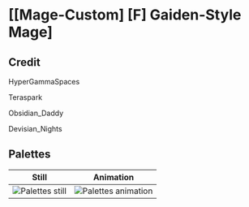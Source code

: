 # [\[Mage-Custom\] \[F\] Gaiden-Style Mage]

## Credit

HyperGammaSpaces

Teraspark

Obsidian_Daddy

Devisian_Nights
	
## Palettes

| Still | Animation |
| :---: | :-------: |
| ![Palettes still](./Palettes_000.png) | ![Palettes animation](./Palettes.gif) |
